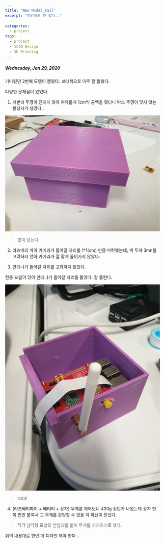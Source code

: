 ```yaml
---
title: "New Model_Fail"
excerpt: "이번에도 안 맞다.."

categories:
  - project
tags:
  - project
  - 123D Design
  - 3D Printing
---
```


##### Wednesday, Jan 29, 2020

기다렸던 2번째 모델이 뽑혔다. 보라색으로 아주 잘 뽑혔다.

다양한 문제점이 있었다.

1. 저번에 뚜껑이 닫히지 않아 여유롭게 1cm씩 공백을 줬더니 박스 뚜껑이 맞지 않는 불상사가 생겼다..

![](https://raw.githubusercontent.com/beeot/beeot.github.io/master/_docs/project/0122_3d_newModel_fail.jpg)

> 많이 남는다.

2. 라즈베리 파이 카메라가 들어갈 자리를 1\*1(cm) 만큼 마련했는데, 벽 두께 3mn를 고려하지 않아 카메라가 잘 맞게 들어가지 않았다.

3. 안테나가 들어갈 자리를 고려하지 않았다.

전동 드릴이 있어 안테나가 들어갈 자리를 뚫었다. 잘 뚫린다.

![](https://raw.githubusercontent.com/beeot/beeot.github.io/master/_docs/project/0122_3d_newModel_hole.jpg)

> NICE

4. (라즈베리파이 + 배터리 + 상자) 무게를 재어보니 430g 정도가 나왔는데 상자 한 쪽 면만 붙여서 그 무게를 감당할 수 있을 지 확신이 안섰다.

> 직각 삼각형 모양의 받침대를 붙여 무게를 지지하기로 했다.

위의 내용대로 한번 더 디자인 해야 한다 ..
